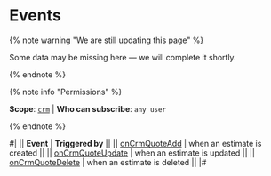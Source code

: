 # Events

{% note warning "We are still updating this page" %}

Some data may be missing here — we will complete it shortly.

{% endnote %}

{% note info "Permissions" %}

**Scope**: [`crm`](../../../scopes/permissions.md) | **Who can subscribe**: `any user`

{% endnote %}

#|
|| **Event** | **Triggered by** ||
|| [onCrmQuoteAdd](./on-crm-quote-add.md) | when an estimate is created ||
|| [onCrmQuoteUpdate](./on-crm-quote-update.md) | when an estimate is updated ||
|| [onCrmQuoteDelete](./on-crm-quote-delete.md) | when an estimate is deleted ||
|#